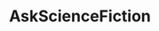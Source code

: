 ---
title: AskScienceFiction
crosslinks:
- whowouldwin
- respectthreads
- FanTheories
- EmpireDidNothingWrong
- AskHistorians
- xkcd
- 40kLore
- HFY
- CharacterRant
- MawInstallation
- DaystromInstitute
- PrequelMemes
- tolkienfans
- WritingPrompts
- startrek
- nocontext
- marvelstudios
- theydidthemath
- askscience
- DnD
---